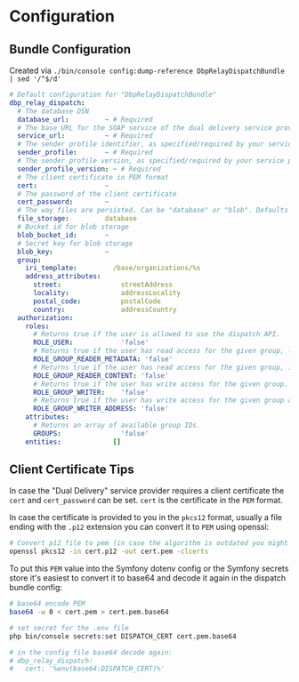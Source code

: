# Configuration

## Bundle Configuration

Created via `./bin/console config:dump-reference DbpRelayDispatchBundle | sed '/^$/d'`

```yaml
# Default configuration for "DbpRelayDispatchBundle"
dbp_relay_dispatch:
  # The database DSN
  database_url:         ~ # Required
  # The base URL for the SOAP service of the dual delivery service provider
  service_url:          ~ # Required
  # The sender profile identifier, as specified/required by your service provider
  sender_profile:       ~ # Required
  # The sender profile version, as specified/required by your service provider
  sender_profile_version: ~ # Required
  # The client certificate in PEM format
  cert:                 ~
  # The password of the client certificate
  cert_password:        ~
  # The way files are persisted. Can be "database" or "blob". Defaults to "database"
  file_storage:         database
  # Bucket id for blob storage
  blob_bucket_id:       ~
  # Secret key for blob storage
  blob_key:             ~
  group:
    iri_template:         /base/organizations/%s
    address_attributes:
      street:               streetAddress
      locality:             addressLocality
      postal_code:          postalCode
      country:              addressCountry
  authorization:
    roles:
      # Returns true if the user is allowed to use the dispatch API.
      ROLE_USER:            'false'
      # Returns true if the user has read access for the given group, limited to metadata.
      ROLE_GROUP_READER_METADATA: 'false'
      # Returns true if the user has read access for the given group, including delivery content. Implies the metadata reader role.
      ROLE_GROUP_READER_CONTENT: 'false'
      # Returns true if the user has write access for the given group. Implies all reader roles.
      ROLE_GROUP_WRITER:    'false'
      # Returns true if the user has write access for the given group and can read recipient addresses. Implies all reader/writer roles.
      ROLE_GROUP_WRITER_ADDRESS: 'false'
    attributes:
      # Returns an array of available group IDs.
      GROUPS:               'false'
    entities:             []
```

## Client Certificate Tips

In case the "Dual Delivery" service provider requires a client certificate the `cert` and `cert_password` can be set. `cert` is the certificate in the `PEM` format.

In case the certificate is provided to you in the `pkcs12` format, usually a file ending with the `.p12` extension you can convert it to `PEM` using openssl:

```bash
# Convert p12 file to pem (in case the algorithm is outdated you might have to pass "-legacy")
openssl pkcs12 -in cert.p12 -out cert.pem -clcerts
```

To put this `PEM` value into the Symfony dotenv config or the Symfony secrets store it's easiest to convert it to base64 and decode it again in the dispatch bundle config:

```bash
# base64 encode PEM
base64 -w 0 < cert.pem > cert.pem.base64

# set secret for the .env file
php bin/console secrets:set DISPATCH_CERT cert.pem.base64

# in the config file base64 decode again:
# dbp_relay_dispatch:
#   cert: '%env(base64:DISPATCH_CERT)%'
```
